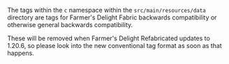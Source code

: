 The tags within the `c` namespace within the `src/main/resources/data` directory are tags for Farmer's Delight Fabric backwards compatibility or otherwise general backwards compatibility.

These will be removed when Farmer's Delight Refabricated updates to 1.20.6, so please look into the new conventional tag format as soon as that happens.